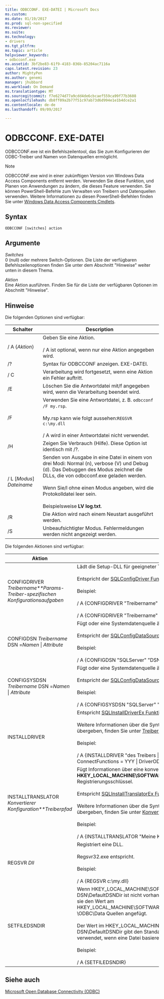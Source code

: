 ```yaml
---
title: ODBCCONF. EXE-DATEI | Microsoft Docs
ms.custom: 
ms.date: 01/19/2017
ms.prod: sql-non-specified
ms.reviewer: 
ms.suite: 
ms.technology:
- drivers
ms.tgt_pltfrm: 
ms.topic: article
helpviewer_keywords:
- odbcconf.exe
ms.assetid: 3bf2be83-61f9-4183-836b-85204ac7116a
caps.latest.revision: 23
author: MightyPen
ms.author: genemi
manager: jhubbard
ms.workload: On Demand
ms.translationtype: MT
ms.sourcegitcommit: f7e6274d77a9cdd4de6cbcaef559ca99f77b3608
ms.openlocfilehash: db8ff09a2b77f51c97ab73d6d994e1e1b4dce2a1
ms.contentlocale: de-de
ms.lasthandoff: 09/09/2017

---
```

# <a name="odbcconfexe"></a>ODBCCONF. EXE-DATEI
ODBCCONF.exe ist ein Befehlszeilentool, das Sie zum Konfigurieren der ODBC-Treiber und Namen von Datenquellen ermöglicht.  
  
> [!NOTE]  
>  ODBCCONF.exe wird in einer zukünftigen Version von Windows Data Access Components entfernt werden. Verwenden Sie diese Funktion, und Planen von Anwendungen zu ändern, die dieses Feature verwenden. Sie können PowerShell-Befehle zum Verwalten von Treibern und Datenquellen verwenden. Weitere Informationen zu diesen PowerShell-Befehlen finden Sie unter [Windows Data Access Components Cmdlets](https://technet.microsoft.com/library/hh771019.aspx).  
  
## <a name="syntax"></a>Syntax  
  
```  
ODBCCONF [switches] action  
```  
  
## <a name="arguments"></a>Argumente  
 *Switches*  
 0 (null) oder mehrere Switch-Optionen. Die Liste der verfügbaren Befehlszeilenoptionen finden Sie unter dem Abschnitt "Hinweise" weiter unten in diesem Thema.  
  
 *Aktion*  
 Eine Aktion ausführen. Finden Sie für die Liste der verfügbaren Optionen im Abschnitt "Hinweise".  
  
## <a name="remarks"></a>Hinweise  
 Die folgenden Optionen sind verfügbar:  
  
|Schalter|Description|  
|------------|-----------------|  
|/ A {*Aktion*}|Geben Sie eine Aktion.<br /><br /> / A ist optional, wenn nur eine Aktion angegeben wird.|  
|/?|Syntax für ODBCCONF anzeigen. EXE-DATEI.|  
|/ C|Verarbeitung wird fortgesetzt, wenn eine Aktion ein Fehler auftritt.|  
|/E|Löschen Sie die Antwortdatei mit/f angegeben wird, wenn die Verarbeitung beendet wird.|  
|/F|Verwenden Sie eine Antwortdatei, z. B. `odbcconf /F my.rsp`.<br /><br /> My.rsp kann wie folgt aussehen:`REGSVR c:\my.dll`<br /><br /> / A wird in einer Antwortdatei nicht verwendet.|  
|/H|Zeigen Sie Verbrauch (Hilfe). Diese Option ist identisch mit /?.|  
|/ L [*Modus*] *Dateiname*|Senden von Ausgabe in eine Datei in einem von drei Modi: Normal (n), verbose (V) und Debug (d). Das Debuggen des Modus zeichnet die DLLs, die von odbcconf.exe geladen werden.<br /><br /> Wenn Sie/l ohne einen Modus angeben, wird die Protokolldatei leer sein.<br /><br /> Beispielsweise **LV log.txt**.|  
|/R|Die Aktion wird nach einem Neustart ausgeführt werden.|  
|/S|Unbeaufsichtigter Modus. Fehlermeldungen werden nicht angezeigt werden.|  
  
 Die folgenden Aktionen sind verfügbar:  
  
|Aktion|Description|  
|------------|-----------------|  
|CONFIGDRIVER *Treibername**Params-Treiber-spezifischen Konfigurationsaufgaben*|Lädt die Setup-DLL für geeigneter Treiber und ruft die **ConfigDriver** Funktion.<br /><br /> Entspricht der [SQLConfigDriver Funktion](../odbc/reference/syntax/sqlconfigdriver-function.md).<br /><br /> Beispiel:<br /><br /> / A {CONFIGDRIVER "Treibername" "CPTimeout = 60"}<br /><br /> / A {CONFIGDRIVER "Treibername" "DriverODBCVer 03.80 ="}|  
|CONFIGDSN *Treibername* DSN =*Namen* &#124; *Attribute*|Fügt oder eine Systemdatenquelle ändert.<br /><br /> Entspricht der [SQLConfigDataSource-Funktion](../odbc/reference/syntax/sqlconfigdatasource-function.md).<br /><br /> Beispiel:<br /><br /> / A {CONFIGDSN "SQLServer" "DSN = Name &#124; Server Srv = "}|  
|CONFIGSYSDSN *Treibername* DSN =*Namen* &#124; *Attribute*|Fügt oder eine Systemdatenquelle ändert.<br /><br /> Entspricht der [SQLConfigDataSource-Funktion](../odbc/reference/syntax/sqlconfigdatasource-function.md).<br /><br /> Beispiel:<br /><br /> / A {CONFIGSYSDSN "SQLServer" "DSN = Name &#124; Server Srv = "}|  
|INSTALLDRIVER|Entspricht [SQLInstallDriverEx Funktion](../odbc/reference/syntax/sqlinstalldriverex-function.md).<br /><br /> Weitere Informationen über die Syntax der Schlüsselwort-Wert-Paare an INSTALLDRIVER übergeben, finden Sie unter [Treiber Spezifikation Unterschlüssel](../odbc/reference/install/driver-specification-subkeys.md).<br /><br /> Beispiel:<br /><br /> / A {INSTALLDRIVER "des Treibers &#124; Driver=c:\Your.dll &#124; Setup=c:\Your.dll &#124; APILevel = 2 &#124; ConnectFunctions = YYY &#124; DriverODBCVer = 03.50 &#124; FileUsage = 0 &#124; SQLLevel = 1"}|  
|INSTALLTRANSLATOR *Konvertierer Konfiguration**Treiberpfad*|Fügt Informationen über eine konvertierers, damit die **HKEY_LOCAL_MACHINE\SOFTWARE\ODBC\ODBCINST. INI\ODBC Übersetzer** Registrierungsschlüssel.<br /><br /> Entspricht [SQLInstallTranslatorEx Funktion](../odbc/reference/syntax/sqlinstalltranslatorex-function.md).<br /><br /> Weitere Informationen über die Syntax der Schlüsselwort-Wert-Paare an INSTALLDRIVER übergeben, finden Sie unter [Konvertierer Spezifikation Unterschlüssel](../odbc/reference/install/translator-specification-subkeys.md).<br /><br /> Beispiel:<br /><br /> / A {INSTALLTRANSLATOR "Meine Konvertierer &#124; Translator=c:\My.dll &#124; Setup=c:\My.dll"}|  
|REGSVR *Dll*|Registriert eine DLL.<br /><br /> Regsvr32.exe entspricht.<br /><br /> Beispiel:<br /><br /> / A {REGSVR c:\my.dll}|  
|SETFILEDSNDIR|Wenn HKEY_LOCAL_MACHINE\SOFTWARE\ODBC\ODBC. INI\ODBC Datei DSN\DefaultDSNDir ist nicht vorhanden, die SETFILEDSNDIR-Aktion erstellt, und weisen sie den Wert am HKEY_LOCAL_MACHINE\SOFTWARE\Microsoft\Windows\CurrentVersion\CommonFilesDir, \ODBC\Data Quellen angefügt.<br /><br /> Der Wert im HKEY_LOCAL_MACHINE\SOFTWARE\ODBC\ODBC. INI\ODBC Datei DSN\DefaultDSNDir gibt den Standardspeicherort von ODBC-Datenquellen-Administrator verwendet, wenn eine Datei basierende Datenquelle erstellen.<br /><br /> Beispiel:<br /><br /> / A {SETFILEDSNDIR}|  
  
## <a name="see-also"></a>Siehe auch  
 [Microsoft Open Database Connectivity (ODBC)](../odbc/microsoft-open-database-connectivity-odbc.md)

